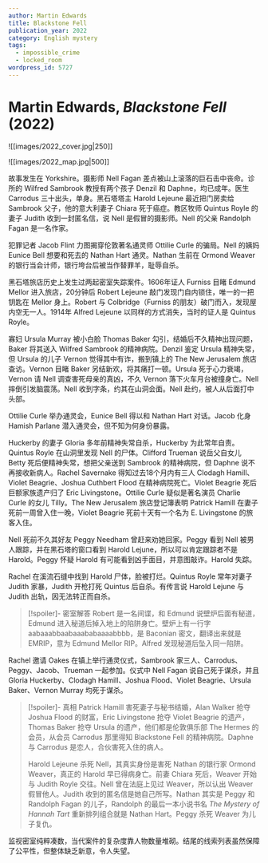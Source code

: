 ```yaml
---
author: Martin Edwards
title: Blackstone Fell
publication_year: 2022
category: English mystery
tags:
  - impossible_crime
  - locked_room
wordpress_id: 5727
---
```


# Martin Edwards, <i>Blackstone Fell</i> (2022)

![[images/2022_cover.jpg|250]]

![[images/2022_map.jpg|500]]

故事发生在 Yorkshire。摄影师 Nell Fagan 差点被山上滚落的巨石击中丧命。诊所的 Wilfred Sambrook 教授有两个孩子 Denzil 和 Daphne，均已成年。医生 Carrodus 三十出头，单身。黑石塔塔主 Harold Lejeune 最近把门房卖给 Sambrook 父子，他的意大利妻子 Chiara 死于癌症。教区牧师 Quintus Royle 的妻子 Judith 收到一封匿名信，说 Nell 是假冒的摄影师。Nell 的父亲 Randolph Fagan 是一名作家。

犯罪记者 Jacob Flint 力图揭穿伦敦著名通灵师 Ottilie Curle 的骗局。Nell 的姨妈 Eunice Bell 想要和死去的 Nathan Hart 通灵。Nathan 生前在 Ormond Weaver 的银行当会计师，银行垮台后被当作替罪羊，耻辱自杀。

黑石塔旅店历史上发生过两起密室失踪案件。1606年证人 Furniss 目睹 Edmund Mellor 进入旅店，20分钟后 Robert Lejeune 敲门发现门自内锁住，唯一的一把钥匙在 Mellor 身上。Robert 与 Colbridge（Furniss 的朋友）破门而入，发现屋内空无一人。1914年 Alfred Lejeune 以同样的方式消失，当时的证人是 Quintus Royle。

寡妇 Ursula Murray 被小白脸 Thomas Baker 勾引，结婚后不久精神出现问题，Baker 将其送入 Wilfred Sambrook 的精神病院。Denzil 鉴定 Ursula 精神失常，但 Ursula 的儿子 Vernon 觉得其中有诈，搬到镇上的 The New Jerusalem 旅店查访。Vernon 目睹 Baker 另结新欢，将其痛打一顿。Ursula 死于心力衰竭，Vernon 请 Nell 调查害死母亲的真凶，不久 Vernon 落下火车月台被撞身亡。Nell 摔倒引发脑震荡。Nell 收到字条，约其在山洞会面。Nell 赴约，被人从后面打中头部。

Ottilie Curle 举办通灵会，Eunice Bell 得以和 Nathan Hart 对话。Jacob 化身 Hamish Parlane 潜入通灵会，但不知为何身份暴露。

Huckerby 的妻子 Gloria 多年前精神失常自杀，Huckerby 为此常年自责。Quintus Royle 在山洞里发现 Nell 的尸体。Clifford Trueman 说岳父自女儿 Betty 死后便精神失常，想把父亲送到 Sambrook 的精神病院，但 Daphne 说不再接收新病人。Rachel Savernake 得知过去18个月内有三人 Clodagh Hamill、Violet Beagrie、Joshua Cuthbert Flood 在精神病院死亡。Violet Beagrie 死后巨额家族遗产归了 Eric Livingstone。Ottilie Curle 疑似是著名演员 Charlie Curle 的女儿 Tilly。The New Jerusalem 旅店登记簿表明 Patrick Hamill 在妻子死前一周曾入住一晚，Violet Beagrie 死前十天有一个名为 E. Livingstone 的旅客入住。

Nell 死前不久其好友 Peggy Needham 曾赶来劝她回家。Peggy 看到 Nell 被男人跟踪，并在黑石塔的窗口看到 Harold Lejune，所以可以肯定跟踪者不是 Harold。Peggy 怀疑 Harold 有可能看到凶手面目，并意图敲诈。Harold 失踪。

Rachel 在溪流石缝中找到 Harold 尸体，脸被打烂。Quintus Royle 常年对妻子 Judith 家暴，Judith 开枪打死 Quintus 后自杀。有传言说 Harold Lejune 与 Judith 出轨，因无法转正而自杀。

> [!spoiler]- 密室解答
> Robert 是一名间谍，和 Edmund 说壁炉后面有秘道，Edmund 进入秘道后掉入地上的陷阱身亡。壁炉上有一行字 aabaaabbaabaaababaaaabbbb，是 Baconian 密文，翻译出来就是 EMRIP，意为 Edmund Mellor RIP。Alfred 发现秘道后坠入同一陷阱。

Rachel 邀请 Oakes 在镇上举行通灵仪式，Sambrook 家三人、Carrodus、Peggy、Jacob、Trueman 一起参加。仪式中 Nell Fagan 说自己死于谋杀，并且 Gloria Huckerby、Clodagh Hamill、Joshua Flood、Violet Beagrie、Ursula Baker、Vernon Murray 均死于谋杀。

> [!spoiler]- 真相
> Patrick Hamill 害死妻子与秘书结婚，Alan Walker 抢夺 Joshua Flood 的财富，Eric Livingstone 抢夺 Violet Beagrie 的遗产，Thomas Baker 抢夺 Ursula 的遗产，他们都是伦敦俱乐部 The Hermes 的会员，从会员 Carrodus 那里得知 Blackstone Fell 的精神病院。Daphne 与 Carrodus 是恋人，合伙害死入住的病人。
> 
> Harold Lejeune 杀死 Nell，其真实身份是害死 Nathan 的银行家 Ormond Weaver，真正的 Harold 早已得病身亡。前妻 Chiara 死后，Weaver 开始与 Judith Royle 交往。Nell 曾在法庭上见过 Weaver，所以认出 Weaver 假冒他人。Judith 收到的匿名信是她自己所写。Nathan 其实是 Peggy 和 Randolph Fagan 的儿子，Randolph 的最后一本小说书名 <i>The Mystery of Hannah Tart</i> 重新排列组合就是 Nathan Hart。Peggy 杀死 Weaver 为儿子复仇。

监视密室纯粹凑数，当代案件的复杂度靠人物数量堆砌。结尾的线索列表虽然保障了公平性，但整体缺乏新意，令人失望。
